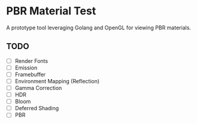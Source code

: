 # PBR Material Test

A prototype tool leveraging Golang and OpenGL for viewing PBR materials.

## TODO

- [ ] Render Fonts
- [ ] Emission
- [ ] Framebuffer
- [ ] Environment Mapping (Reflection)
- [ ] Gamma Correction
- [ ] HDR
- [ ] Bloom
- [ ] Deferred Shading
- [ ] PBR
